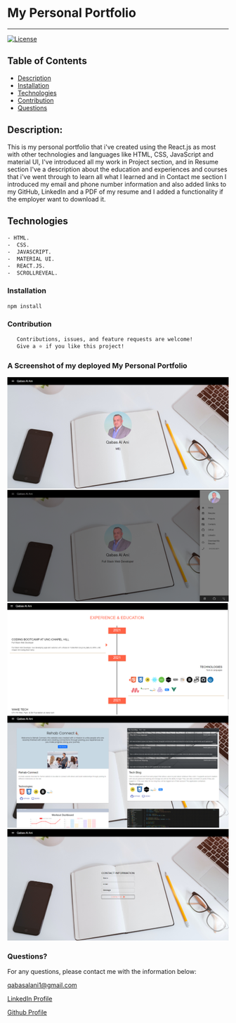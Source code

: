 # My Personal Portfolio

---

[![License](https://img.shields.io/badge/License-MIT-yellow.svg)](https://opensource.org/licenses/MIT)

## Table of Contents

- [Description](#description)
- [Installation](#installation)
- [Technologies](#technologies)
- [Contribution](#contribution)
- [Questions](#questions)

## Description:

This is my personal portfolio that i've created using the React.js as most with other technologies and languages like HTML, CSS, JavaScript and material UI, I've introduced all my work in Project section, and in Resume section I've a description about the education and experiences and courses that i've went through to learn all what I learned and in Contact me section I introduced my email and phone number information and also added links to my GitHub, LinkedIn and a PDF of my resume and I added a functionality if the employer want to download it.

## Technologies

```
- HTML.
-  CSS.
-  JAVASCRIPT.
-  MATERIAL UI.
-  REACT.JS.
-  SCROLLREVEAL.
```

### Installation

```
npm install
```

### Contribution

```
   Contributions, issues, and feature requests are welcome!
   Give a ⭐️ if you like this project!
```

### A Screenshot of my deployed My Personal Portfolio

![ScreenShots](./public/images/1.png)
![ScreenShots](./public/images/2.png)
![ScreenShots](./public/images/3.png)
![ScreenShots](./public/images/4.png)
![ScreenShots](./public/images/last.png)

### Questions?

For any questions, please contact me with the information below:

qabasalani1@gmail.com

[LinkedIn Profile](https://www.linkedin.com/in/qabas-al-ani-7b858863/)

[Github Profile](https://github.com/Qabas-al-ani)
